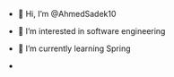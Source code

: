 - 👋 Hi, I’m @AhmedSadek10
- 👀 I’m interested in software engineering
- 🌱 I’m currently learning Spring

-


